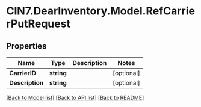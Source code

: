 # CIN7.DearInventory.Model.RefCarrierPutRequest

## Properties

| Name            | Type       | Description | Notes      |
| --------------- | ---------- | ----------- | ---------- |
| **CarrierID**   | **string** |             | [optional] |
| **Description** | **string** |             | [optional] |

[[Back to Model list]](../README.md#documentation-for-models) [[Back to API list]](../README.md#documentation-for-api-endpoints) [[Back to README]](../README.md)
